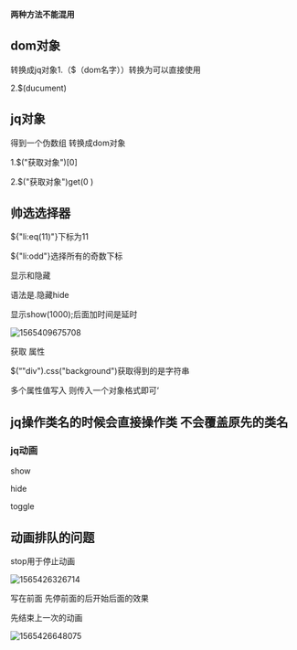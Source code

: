 ****两种方法不能混用****

## dom对象

转换成jq对象1.（$（dom名字））转换为可以直接使用

2.$(ducument)

## jq对象

得到一个伪数组
转换成dom对象

1.$("获取对象")[0]

2.$("获取对象")get(0 )

## 帅选选择器

${"li:eq(11)"}下标为11

${"li:odd"}选择所有的奇数下标



显示和隐藏

语法是.隐藏hide

显示show(1000);后面加时间是延时

![1565409675708](C:\Users\HP\AppData\Roaming\Typora\typora-user-images\1565409675708.png)

获取 属性

$(“"div").css("background")获取得到的是字符串

多个属性值写入  则传入一个对象格式即可‘



## jq操作类名的时候会直接操作类  不会覆盖原先的类名

### jq动画

show

hide

toggle 

## 动画排队的问题

stop用于停止动画

![1565426326714](C:\Users\HP\AppData\Roaming\Typora\typora-user-images\1565426326714.png)

写在前面  先停前面的后开始后面的效果

先结束上一次的动画



![1565426648075](C:\Users\HP\AppData\Roaming\Typora\typora-user-images\1565426648075.png)
